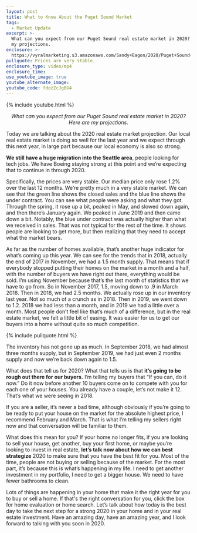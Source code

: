 ```yaml
---
layout: post
title: What to Know About the Puget Sound Market
tags:
  - Market Update
excerpt: >-
  What can you expect from our Puget Sound real estate market in 2020? Here are
  my projections.
enclosure: >-
  https://vyralmarketing.s3.amazonaws.com/Sandy+Eagon/2020/Puget+Sound+Real+Estate+Agent-+What+Did+Our+Market+Do+This+Year_.mp4
pullquote: Prices are very stable.
enclosure_type: video/mp4
enclosure_time:
use_youtube_image: true
youtube_alternate_image:
youtube_code: fdozZcJgBG4
---
```


{% include youtube.html %}

<p style="text-align: center;"><em>What can you expect from our Puget Sound real estate market in 2020? Here are my projections.</em></p>

Today we are talking about the 2020 real estate market projection. Our local real estate market is doing so well for the last year and we expect through this next year, in large part because our local economy is also so strong.&nbsp;

**We still have a huge migration into the Seattle area**, people looking for tech jobs. We have Boeing staying strong at this point and we’re expecting that to continue in through 2020.&nbsp;

Specifically, the prices are very stable. Our median price only rose 1.2% over the last 12 months. We’re pretty much in a very stable market. We can see that the green line shows the closed sales and the blue line shows the under contract. You can see what people were asking and what they got. Through the spring, it rose up a bit, peaked in May, and slowed down again, and then there’s January again. We peaked in June 2019 and then came down a bit. Notably, the blue under contract was actually higher than what we received in sales. That was not typical for the rest of the time. It shows people are looking to get more, but then realizing that they need to accept what the market bears.

As far as the number of homes available, that’s another huge indicator for what’s coming up this year. We can see for the trends that in 2018, actually the end of 2017 in November, we had a 1.5 month supply. That means that if everybody stopped putting their homes on the market in a month and a half, with the number of buyers we have right out there, everything would be sold. I’m using November because that’s the last month of statistics that we have to go from. So in November 2017, 1.5, moving down to .9 in March 2018. Then in 2018, we had 2.5 months. We actually rose up in our inventory last year. Not so much of a crunch as in 2018. Then in 2019, we went down to 1.2. 2018 we had less than a month, and in 2019 we had a little over a month. Most people don’t feel like that’s much of a difference, but in the real estate market, we felt a little bit of easing. It was easier for us to get our buyers into a home without quite so much competition.

{% include pullquote.html %}

The inventory has not gone up as much. In September 2018, we had almost three months supply, but in September 2019, we had just even 2 months supply and now we’re back down again to 1.5.&nbsp;

What does that tell us for 2020? What that tells us is that **it’s going to be rough out there for our buyers.** I’m telling my buyers that “If you can, do it now.” Do it now before another 10 buyers come on to compete with you for each one of your houses. You already have a couple, let’s not make it 12. That’s what we were seeing in 2018.

If you are a seller, it’s never a bad time, although obviously if you’re going to be ready to put your house on the market for the absolute highest price, I recommend February and March. That is what I’m telling my sellers right now and that conversation will be familiar to them.

What does this mean for you? If your home no longer fits, if you are looking to sell your house, get another, buy your first home, or maybe you’re looking to invest in real estate, **let’s talk now about how we can best strategize** 2020 to make sure that you have the best fit for you. Most of the time, people are not buying or selling because of the market. For the most part, it’s because this is what’s happening in my life. I need to get another investment in my portfolio, I need to get a bigger house. We need to have fewer bathrooms to clean.&nbsp;

Lots of things are happening in your home that make it the right year for you to buy or sell a home. If that's the right conversation for you, click the box for home evaluation or home search. Let’s talk about how today is the best day to take the next step for a strong 2020 in your home and in your real estate investment. Have an amazing day, have an amazing year, and I look forward to talking with you soon in 2020.